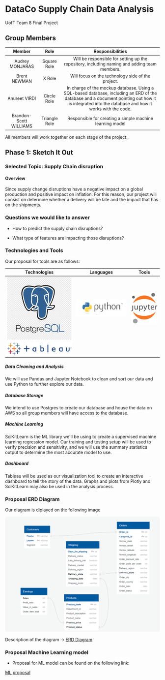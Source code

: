 # **DataCo Supply Chain Data Analysis**
UofT Team 8 Final Project

## **Group Members**

| Member | Role | Responsibilities |
| :----: | :----: | :----: |
| Audrey MONJARAS | Square Role | Will be responsible for setting up the repository, including naming and adding team members. |
| Brent NEWMAN | X Role | Will focus on the technology side of the project. |
| Anureet VIRDI | Circle Role | In charge of the mockup database. Using a SQL-based database, including an ERD of the database and a document pointing out how it is integrated into the database and how it works with the code. |
| Brandon-Scott WILLIAMS | Triangle Role | Responsible for creating a simple machine learning model |

All members will work together on each stage of the project.

## **Phase 1: Sketch It Out**

### **Selected Topic: Supply Chain disruption**

#### **Overview**

Since supply change disruptions have a negative impact on a global production and positive impact on inflation. For this reason, our project will consist on determine whether a delivery will be late and the impact that has on the shipments.

### **Questions we would like to answer**

- How to predict the supply chain disruptions?

- What type of features are impacting those disruptions?

### **Technologies and Tools**
Our proposal for tools are as follows:

| Technologies | Languages | Tools |
| :---: | :---: | :---: |
| ![pgadmin](https://github.com/amonjaras/Team08_DataCo_SC_Data_Analysis/blob/main/Images/pgadminlogo.png) | ![python](https://github.com/amonjaras/Team08_DataCo_SC_Data_Analysis/blob/main/Images/pythonlogo.png) | ![jupyter](https://github.com/amonjaras/Team08_DataCo_SC_Data_Analysis/blob/main/Images/jupyterlogo.png) |
| ![tableau](https://github.com/amonjaras/Team08_DataCo_SC_Data_Analysis/blob/main/Images/tableaulogo.png) |

##### **Data Cleaning and Analysis**
We will use Pandas and Jupyter Notebook to clean and sort our data and use Python to further explore our data.

##### **Database Storage**
We intend to use Postgres to create our database and house the data on AWS so all group members will have access to the database.

##### **Machine Learning**
SciKitLearn is the ML library we'll be using to create a supervised machine learning regression model.
Our training and testing setup will be used to verify precision and sensitivity, and we will use the summary statistics output
to determine the most accurate model to use.

##### **Dashboard**
Tableau will be used as our visualization tool to create an interactive dashboard to tell the story of the data.  Graphs and plots from Plotly and
SciKitLearn may also be used in the analysis process.

### **Proposal ERD Diagram**

Our diagram is diplayed on the following image

![ERD](https://github.com/amonjaras/Team08_DataCo_SC_Data_Analysis/blob/main/Images/DataCoSupplyChain_ER-Diagram.png)

Description of the diagram -> [ERD Diagram](https://github.com/amonjaras/Team08_DataCo_SC_Data_Analysis/blob/main/Colaboration/Deliverable%201.docx)

### **Proposal Machine Learning model**

- Proposal for ML model can be found on the following link:

[ML proposal](https://github.com/amonjaras/Team08_DataCo_SC_Data_Analysis/blob/main/Colaboration/Machine%20Learning%20Mockup.docx)
